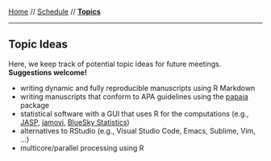 [Home](README.md) // [Schedule](schedule.md) // **[Topics](topics.md)**

---

## Topic Ideas

Here, we keep track of potential topic ideas for future meetings. **Suggestions welcome!**

* writing dynamic and fully reproducible manuscripts using R Markdown
* writing manuscripts that conform to APA guidelines using the [papaja](https://cran.r-project.org/package=papaja) package
* statistical software with a GUI that uses R for the computations (e.g., [JASP](https://jasp-stats.org/), [jamovi](https://www.jamovi.org/), [BlueSky Statistics](https://www.blueskystatistics.com))
* alternatives to RStudio (e.g., Visual Studio Code, Emacs, Sublime, Vim, ...)
* multicore/parallel processing using R
